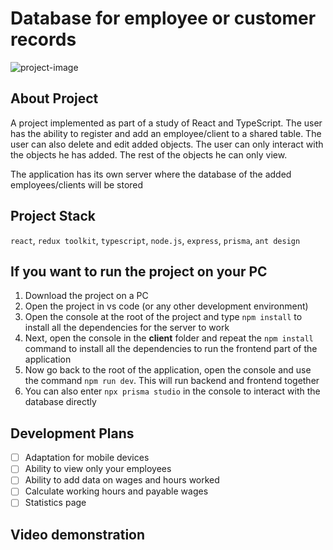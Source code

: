 # Database for employee or customer records
![project-image](https://lh3.googleusercontent.com/pw/AJFCJaVLPCHCwTGqbDf3vBLcxUHZ-DAjhkYP1qG0TRYTCBLF3VLvyqGgGOvU-UtHnyQQjTRtsZt2R1WD07zmUalS7QXbBouR-ag1wWvzPel5TM-H132sH5UxBHUzk_FnhxlbpHJNxaIYiGJ855ZMNFwb1kI=w2550-h960-s-no?authuser=0)

## About Project

A project implemented as part of a study of React and TypeScript. The user has the ability to register and add an employee/client to a shared table. The user can also delete and edit added objects. The user can only interact with the objects he has added. The rest of the objects he can only view.

The application has its own server where the database of the added employees/clients will be stored

## Project Stack

`react`, `redux toolkit`, `typescript`, `node.js`, `express`, `prisma`, `ant design`

## If you want to run the project on your PC

1. Download the project on a PC
2. Open the project in vs code (or any other development environment)
3. Open the console at the root of the project and type `npm install` to install all the dependencies for the server to work
4. Next, open the console in the **client** folder and repeat the `npm install` command to install all the dependencies to run the frontend part of the application
5. Now go back to the root of the application, open the console and use the command `npm run dev`. This will run backend and frontend together
6. You can also enter `npx prisma studio` in the console to interact with the database directly

## Development Plans

- [ ] Adaptation for mobile devices
- [ ] Ability to view only your employees
- [ ] Ability to add data on wages and hours worked
- [ ] Calculate working hours and payable wages
- [ ] Statistics page

## Video demonstration
